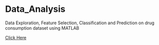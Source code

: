 # Data_Analysis
Data Exploration, Feature Selection, Classification and Prediction on drug consumption dataset using MATLAB

[Click Here](https://github.com/SarikaRKshatriya/Data_Analysis/blob/master/Drug_Presentation.pdf)
